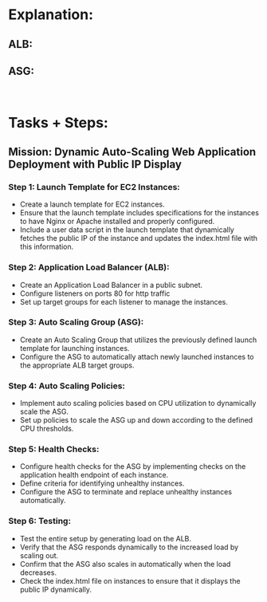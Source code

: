 # Explanation:
## ALB:

## ASG:

<br/>

# Tasks + Steps:
## Mission: Dynamic Auto-Scaling Web Application Deployment with Public IP Display
### Step 1: Launch Template for EC2 Instances:
* Create a launch template for EC2 instances.
* Ensure that the launch template includes specifications for the instances to have Nginx or Apache installed and properly configured.
* Include a user data script in the launch template that dynamically fetches the public IP of the instance and updates the index.html file with this information.
### Step 2: Application Load Balancer (ALB):
* Create an Application Load Balancer in a public subnet.
* Configure listeners on ports 80 for http traffic
* Set up target groups for each listener to manage the instances.
### Step 3: Auto Scaling Group (ASG):
* Create an Auto Scaling Group that utilizes the previously defined launch template for launching instances.
* Configure the ASG to automatically attach newly launched instances to the appropriate ALB target groups.
### Step 4: Auto Scaling Policies:
* Implement auto scaling policies based on CPU utilization to dynamically scale the ASG.
* Set up policies to scale the ASG up and down according to the defined CPU thresholds.
### Step 5: Health Checks:
* Configure health checks for the ASG by implementing checks on the application health endpoint of each instance.
* Define criteria for identifying unhealthy instances.
* Configure the ASG to terminate and replace unhealthy instances automatically.
### Step 6: Testing:
* Test the entire setup by generating load on the ALB.
* Verify that the ASG responds dynamically to the increased load by scaling out.
* Confirm that the ASG also scales in automatically when the load decreases.
* Check the index.html file on instances to ensure that it displays the public IP dynamically.
